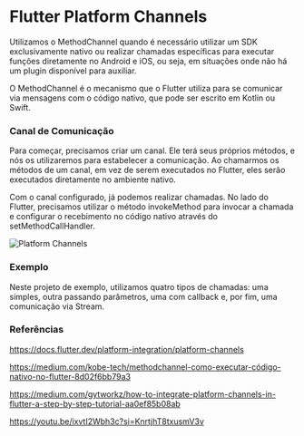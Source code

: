 # Flutter Platform Channels

Utilizamos o MethodChannel quando é necessário utilizar um SDK exclusivamente nativo ou realizar chamadas específicas para executar funções diretamente no Android e iOS, ou seja, em situações onde não há um plugin disponível para auxiliar.

O MethodChannel é o mecanismo que o Flutter utiliza para se comunicar via mensagens com o código nativo, que pode ser escrito em Kotlin ou Swift.


### Canal de Comunicação

Para começar, precisamos criar um canal. Ele terá seus próprios métodos, e nós os utilizaremos para estabelecer a comunicação. Ao chamarmos os métodos de um canal, em vez de serem executados no Flutter, eles serão executados diretamente no ambiente nativo.

Com o canal configurado, já podemos realizar chamadas. No lado do Flutter, precisamos utilizar o método invokeMethod para invocar a chamada e configurar o recebimento no código nativo através do setMethodCallHandler.

![Platform Channels](https://docs.flutter.dev/assets/images/docs/PlatformChannels.png)

### Exemplo

Neste projeto de exemplo, utilizamos quatro tipos de chamadas: uma simples, outra passando parâmetros, uma com callback e, por fim, uma comunicação via Stream.

### Referências 

https://docs.flutter.dev/platform-integration/platform-channels

https://medium.com/kobe-tech/methodchannel-como-executar-código-nativo-no-flutter-8d02f6bb79a3

https://medium.com/gytworkz/how-to-integrate-platform-channels-in-flutter-a-step-by-step-tutorial-aa0ef85b08ab

https://youtu.be/ixvtI2Wbh3c?si=KnrtjhT8txusmV3v